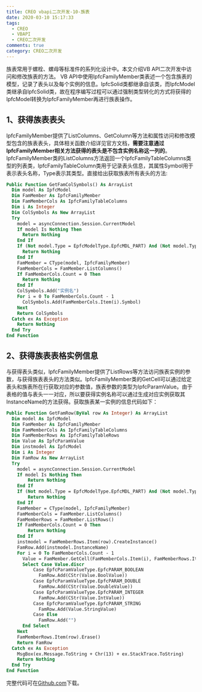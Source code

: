 ```yaml
---
title: CREO vbapi二次开发-10-族表
date: 2020-03-10 15:17:33
tags:
  - CREO
  - VBAPI
  - CREO二次开发
comments: true
category: CREO二次开发
---
```



族表常用于螺栓、螺母等标准件的系列化设计中。本文介绍VB API二次开发中访问和修改族表的方法。
VB API中使用IpfcFamilyMember类表述一个包含族表的模型，记录了表头以及每个实例的信息。IpfcSolid类都继承自该类，而IpfcModel类继承自IpfcSolid类，故在程序编写过程可以通过强制类型转化的方式将获得的IpfcModel转换为IpfcFamilyMember再进行族表操作。

## 1、获得族表表头

IpfcFamilyMember提供了ListColumns、GetColumn等方法和属性访问和修改模型包含的族表表头，具体相关函数介绍详见官方文档，**需要注意通过IpfcFamilyMember相关方法获得的表头是不包含实例名称这一列的**。
IpfcFamilyMember类的ListColumns方法返回一个IpfcFamilyTableColumns类型的列表类，IpfcFamilyTableColumn类用于记录表头信息，其属性Symbol用于表示表头名称，Type表示其类型。直接给出获取族表所有表头的方法:

```vb
Public Function GetFamColSymbols() As ArrayList
  Dim model As IpfcModel
  Dim FamMember As IpfcFamilyMember
  Dim FamMemberCols As IpfcFamilyTableColumns
  Dim i As Integer
  Dim ColSymbols As New ArrayList
  Try
    model = asyncConnection.Session.CurrentModel
    If model Is Nothing Then
      Return Nothing
    End If
    If (Not model.Type = EpfcModelType.EpfcMDL_PART) And (Not model.Type = EpfcModelType.EpfcMDL_ASSEMBLY) Then
      Return Nothing
    End If
    FamMember = CType(model, IpfcFamilyMember)
    FamMemberCols = FamMember.ListColumns()
    If FamMemberCols.Count = 0 Then
      Return Nothing
    End If
    ColSymbols.Add("实例名")
    For i = 0 To FamMemberCols.Count - 1
      ColSymbols.Add(FamMemberCols.Item(i).Symbol)
    Next
    Return ColSymbols
  Catch ex As Exception
    Return Nothing
  End Try
End Function
```

## 2、获得族表表格实例信息

与获得表头类似，IpfcFamilyMember提供了ListRows等方法访问族表实例的参数，与获得族表表头的方法类似。IpfcFamilyMember类的GetCell可以通过给定表头和族表所在行获取对应的参数值，族表参数的类型为IpfcParamValue。由于表格的值与表头一一对应，所以要获得实例名称可以通过生成对应实例获取其InstanceName的方法获得。获取族表某一实例的信息代码如下：


```vb
Public Function GetFamRow(ByVal row As Integer) As ArrayList
  Dim model As IpfcModel
  Dim FamMember As IpfcFamilyMember
  Dim FamMemberCols As IpfcFamilyTableColumns
  Dim FamMemberRows As IpfcFamilyTableRows
  Dim Value As IpfcParamValue
  Dim instmodel As IpfcModel
  Dim i As Integer
  Dim FamRow As New ArrayList
  Try
    model = asyncConnection.Session.CurrentModel
    If model Is Nothing Then
        Return Nothing
    End If
    If (Not model.Type = EpfcModelType.EpfcMDL_PART) And (Not model.Type = EpfcModelType.EpfcMDL_ASSEMBLY) Then
        Return Nothing
    End If
    FamMember = CType(model, IpfcFamilyMember)
    FamMemberCols = FamMember.ListColumns()
    FamMemberRows = FamMember.ListRows()
    If FamMemberCols.Count = 0 Then
        Return Nothing
    End If
    instmodel = FamMemberRows.Item(row).CreateInstance()
    FamRow.Add(instmodel.InstanceName)
    For i = 0 To FamMemberCols.Count - 1
      Value = FamMember.GetCell(FamMemberCols.Item(i), FamMemberRows.Item(row))
      Select Case Value.discr
          Case EpfcParamValueType.EpfcPARAM_BOOLEAN
            FamRow.Add(CStr(Value.BoolValue))
          Case EpfcParamValueType.EpfcPARAM_DOUBLE
            FamRow.Add(CStr(Value.DoubleValue))
          Case EpfcParamValueType.EpfcPARAM_INTEGER
            FamRow.Add(CStr(Value.IntValue))
          Case EpfcParamValueType.EpfcPARAM_STRING
            FamRow.Add(Value.StringValue)
          Case Else
            FamRow.Add("")
      End Select
    Next
    FamMemberRows.Item(row).Erase()
    Return FamRow
  Catch ex As Exception
    MsgBox(ex.Message.ToString + Chr(13) + ex.StackTrace.ToString)
    Return Nothing
  End Try
End Function
```

完整代码可在<a href="https://github.com/slacker-HD/creo_vbapi" target="_blank">Github.com</a>下载。
